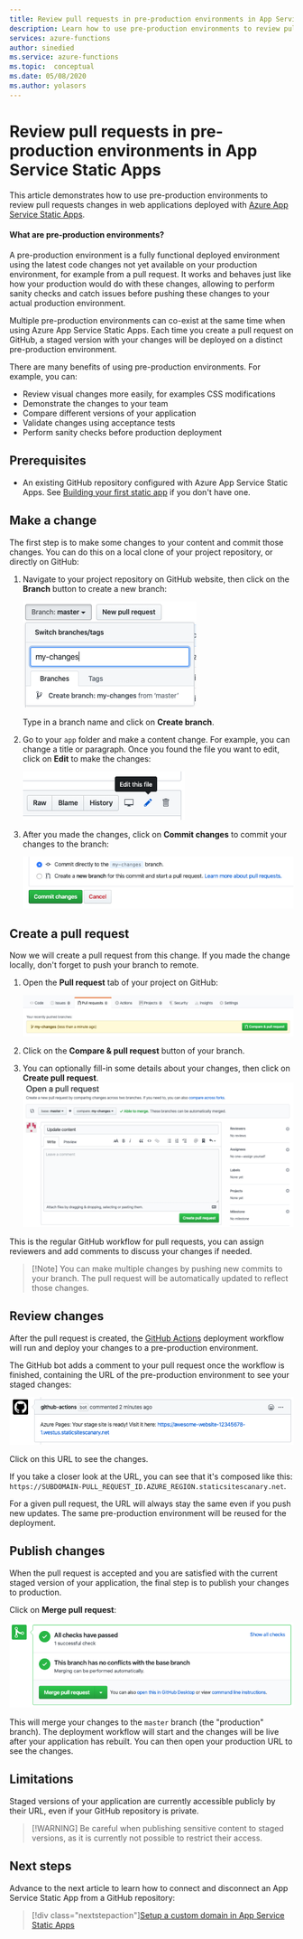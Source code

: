 ```yaml
---
title: Review pull requests in pre-production environments in App Service Static Apps
description: Learn how to use pre-production environments to review pull requests changes in App Service Static Apps.
services: azure-functions
author: sinedied
ms.service: azure-functions
ms.topic:  conceptual
ms.date: 05/08/2020
ms.author: yolasors
---
```


# Review pull requests in pre-production environments in App Service Static Apps

This article demonstrates how to use pre-production environments to review pull requests changes in web applications deployed with [Azure App Service Static Apps](overview.md).

#### What are pre-production environments?

A pre-production environment is a fully functional deployed environment using the latest code changes not yet available on your production environment, for example from a pull request. It works and behaves just like how your production would do with these changes, allowing to perform sanity checks and catch issues before pushing these changes to your actual production environment.

Multiple pre-production environments can co-exist at the same time when using Azure App Service Static Apps. Each time you create a pull request on GitHub, a staged version with your changes will be deployed on a distinct pre-production environment.

There are many benefits of using pre-production environments. For example, you can:
- Review visual changes more easily, for examples CSS modifications
- Demonstrate the changes to your team
- Compare different versions of your application
- Validate changes using acceptance tests
- Perform sanity checks before production deployment

## Prerequisites

- An existing GitHub repository configured with Azure App Service Static Apps. See [Building your first static app](getting-started.md) if you don't have one.

## Make a change

The first step is to make some changes to your content and commit those changes. You can do this on a local clone of your project repository, or directly on GitHub:

1. Navigate to your project repository on GitHub website, then click on the **Branch** button to create a new branch:

    ![Create new branch using GitHub interface](./media/review-publish-pull-requests/create-branch.png)

    Type in a branch name and click on **Create branch**.

1. Go to your `app` folder and make a content change. For example, you can change a title or paragraph. Once you found the file you want to edit, click on **Edit** to make the changes:
    
    ![Edit file button in GitHub interface](./media/review-publish-pull-requests/edit-file.png)

1. After you made the changes, click on **Commit changes** to commit your changes to the branch:

    ![Commit changes button in GitHub interface](./media/review-publish-pull-requests/commit-changes.png)

## Create a pull request

Now we will create a pull request from this change. If you made the change locally, don't forget to push your branch to remote.

1. Open the **Pull request** tab of your project on GitHub:

    ![Pull request tab in a GitHub repository](./media/review-publish-pull-requests/pr-tab.png)

1. Click on the **Compare & pull request** button of your branch.

1. You can optionally fill-in some details about your changes, then click on **Create pull request**.
    ![Pull request creation in GitHub](./media/review-publish-pull-requests/open-pr.png)

This is the regular GitHub workflow for pull requests, you can assign reviewers and add comments to discuss your changes if needed.

> [!Note] You can make multiple changes by pushing new commits to your branch. The pull request will be automatically updated to reflect those changes.
 
## Review changes

After the pull request is created, the [GitHub Actions](https://github.com/features/actions) deployment workflow will run and deploy your changes to a pre-production environment.

The GitHub bot adds a comment to your pull request once the workflow is finished, containing the URL of the pre-production environment to see your staged changes:

![Pull request comment with the pre-production URL](./media/review-publish-pull-requests/bot-comment.png)

Click on this URL to see the changes.

If you take a closer look at the URL, you can see that it's composed like this: `https://SUBDOMAIN-PULL_REQUEST_ID.AZURE_REGION.staticsitescanary.net`.

For a given pull request, the URL will always stay the same even if you push new updates. The same pre-production environment will be reused for the deployment.

## Publish changes 

When the pull request is accepted and you are satisfied with the current staged version of your application, the final step is to publish your changes to production.

Click on **Merge pull request**:

![Merge pull request button in GitHub interface](./media/review-publish-pull-requests/merge-pr.png)

This will merge your changes to the `master` branch (the "production" branch). The deployment workflow will start and the changes will be live after your application has rebuilt. You can then open your production URL to see the changes.

## Limitations

Staged versions of your application are currently accessible publicly by their URL, even if your GitHub repository is private.

> [!WARNING] Be careful when publishing sensitive content to staged versions, as it is currently not possible to restrict their access.

## Next steps

Advance to the next article to learn how to connect and disconnect an App Service Static App from a GitHub repository:

> [!div class="nextstepaction"][Setup a custom domain in App Service Static Apps](custom-domain.md)
